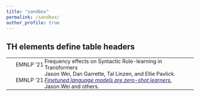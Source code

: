 ```yaml
---
title: "sandbox"
permalink: /sandbox/
author_profile: true
---
```


<!DOCTYPE html>
<html>
<style>
table, th, td {
  border:0px solid black;
  padding:0;
  border-collapse:collapse;
  font-size:1em;
}
</style>
<body>

<h2>TH elements define table headers</h2>

<table style="width:100%">
  <tr>
    <td style="width:100px; text-align:right; padding-right:3px">EMNLP '21</td>
    <td>Frequency effects on Syntactic Rule-learning in Transformers</td>
  </tr>
  <tr>
    <td></td>
    <td>Jason Wei, Dan Garrette, Tal Linzen, and Ellie Pavlick.</td>
  </tr>
  <tr>
    <td style="width:100px; text-align:right; padding-right:3px">EMNLP '21</td>
    <td><a href="https://arxiv.org/pdf/2109.01652" style="color:#191970" target="_blank"><i>Finetuned language models are zero-shot learners.</i></a></td>
  </tr>
  <tr>
    <td></td>
    <td>Jason Wei and others.</td>
  </tr>
</table>

</body>
</html>
